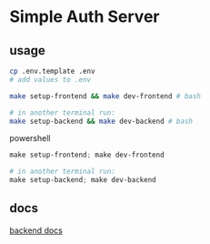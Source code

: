 # Simple Auth Server

## usage

```Bash
cp .env.template .env
# add values to .env
```

```Bash
make setup-frontend && make dev-frontend # bash

# in another terminal run:
make setup-backend && make dev-backend # bash
```

powershell 
```powershell
make setup-frontend; make dev-frontend

# in another terminal run:
make setup-backend; make dev-backend
```

## docs

[backend docs](./backend/README.md)

